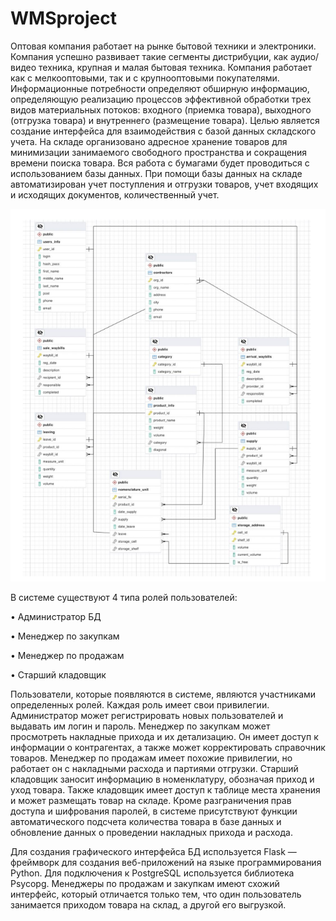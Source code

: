 # WMSproject
Оптовая компания работает на рынке бытовой техники и электроники. Компания 
успешно развивает такие сегменты дистрибуции, как аудио/видео техника, крупная и 
малая бытовая техника. Компания работает как с мелкооптовыми, так и с 
крупнооптовыми покупателями. Информационные потребности определяют 
обширную информацию, определяющую реализацию процессов эффективной
обработки трех видов материальных потоков: входного (приемка товара), выходного 
(отгрузка товара) и внутреннего (размещение товара).
Целью является создание интерфейса для взаимодействия с базой данных складского учета. 
На складе организовано адресное хранение товаров для минимизации 
занимаемого свободного пространства и сокращения времени поиска товара. Вся 
работа с бумагами будет проводиться с использованием базы данных. При помощи 
базы данных на складе автоматизирован учет поступления и отгрузки товаров, учет 
входящих и исходящих документов, количественный учет. 

![Image alt](https://github.com/shamrinmD/WMSproject/blob/main/ERdiagram.PNG)

В системе существуют 4 типа ролей пользователей:

• Администратор БД

• Менеджер по закупкам

• Менеджер по продажам

• Старший кладовщик

Пользователи, которые появляются в системе, являются участниками 
определенных ролей. Каждая роль имеет свои привилегии. Администратор может 
регистрировать новых пользователей и выдавать им логин и пароль. Менеджер по 
закупкам может просмотреть накладные прихода и их детализацию. Он имеет доступ 
к информации о контрагентах, а также может корректировать справочник товаров. 
Менеджер по продажам имеет похожие привилегии, но работает он с накладными 
расхода и партиями отгрузки. Старший кладовщик заносит информацию в 
номенклатуру, обозначая приход и уход товара. Также кладовщик имеет доступ к 
таблице места хранения и может размещать товар на складе.
Кроме разграничения прав доступа и шифрования паролей, в системе 
присутствуют функции автоматического подсчета количества товара в базе данных и 
обновление данных о проведении накладных прихода и расхода.

Для создания графического интерфейса БД используется Flask — фреймворк для 
создания веб-приложений на языке программирования Python. Для подключения к 
PostgreSQL используется библиотека Psycopg. Менеджеры по продажам и закупкам 
имеют схожий интерфейс, который отличается только тем, что один пользователь 
занимается приходом товара на склад, а другой его выгрузкой.
